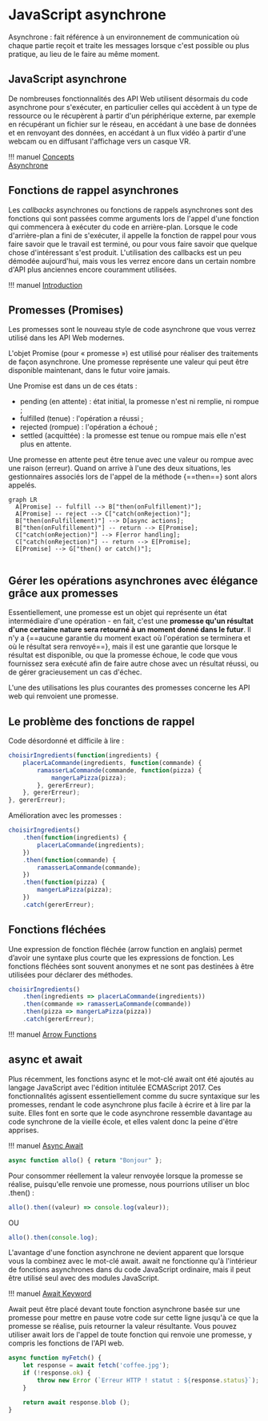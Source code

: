 # JavaScript asynchrone  

Asynchrone : fait référence à un environnement de communication où chaque partie reçoit et traite les messages lorsque c'est possible ou plus pratique, au lieu de le faire au même moment.  

## JavaScript asynchrone
De nombreuses fonctionnalités des API Web utilisent désormais du code asynchrone pour s'exécuter, en particulier celles qui accèdent à un type de ressource ou le récupèrent à partir d'un périphérique externe, par exemple en récupérant un fichier sur le réseau, en accédant à une base de données et en renvoyant des données, en accédant à un flux vidéo à partir d'une webcam ou en diffusant l'affichage vers un casque VR.  

!!! manuel 
    [Concepts](https://developer.mozilla.org/fr/docs/Learn/JavaScript/Asynchronous/Concepts)  
    [Asynchrone](https://developer.mozilla.org/fr/docs/Learn/JavaScript/Asynchronous)   

## Fonctions de rappel asynchrones  

Les _callbacks_ asynchrones ou fonctions de rappels asynchrones sont des fonctions qui sont passées comme arguments lors de l'appel d'une fonction qui commencera à exécuter du code en arrière-plan. Lorsque le code d'arrière-plan a fini de s'exécuter, il appelle la fonction de rappel pour vous faire savoir que le travail est terminé, ou pour vous faire savoir que quelque chose d'intéressant s'est produit. L'utilisation des callbacks est un peu démodée aujourd'hui, mais vous les verrez encore dans un certain nombre d'API plus anciennes encore couramment utilisées.  

!!! manuel 
    [Introduction](https://developer.mozilla.org/fr/docs/Learn/JavaScript/Asynchronous/Introducing)  

## Promesses (Promises)  

Les promesses sont le nouveau style de code asynchrone que vous verrez utilisé dans les API Web modernes.  

L'objet Promise (pour « promesse ») est utilisé pour réaliser des traitements de façon asynchrone. Une promesse représente une valeur qui peut être disponible maintenant, dans le futur voire jamais.  

Une Promise est dans un de ces états :   

- pending (en attente) : état initial, la promesse n'est ni remplie, ni rompue ;  
- fulfilled (tenue) : l'opération a réussi ;  
- rejected (rompue) : l'opération a échoué ;  
- settled (acquittée) : la promesse est tenue ou rompue mais elle n'est plus en attente.  

Une promesse en attente peut être tenue avec une valeur ou rompue avec une raison (erreur). Quand on arrive à l'une des deux situations, les gestionnaires associés lors de l'appel de la méthode {==then==} sont alors appelés.


``` mermaid
graph LR
  A[Promise] -- fulfill --> B["then(onFulfillement)"];
  A[Promise] -- reject --> C["catch(onRejection)"];
  B["then(onFulfillement)"] --> D[async actions];
  B["then(onFulfillement)"] -- return --> E[Promise];
  C["catch(onRejection)"] --> F[error handling];
  C["catch(onRejection)"] -- return --> E[Promise];
  E[Promise] --> G["then() or catch()"];
 
```

## Gérer les opérations asynchrones avec élégance grâce aux promesses  

Essentiellement, une promesse est un objet qui représente un état intermédiaire d'une opération - en fait, c'est une __promesse qu'un résultat d'une certaine nature sera retourné à un moment donné dans le futur__. Il n'y a {==aucune garantie du moment exact où l'opération se terminera et où le résultat sera renvoyé==}, mais il est une garantie que lorsque le résultat est disponible, ou que la promesse échoue, le code que vous fournissez sera exécuté afin de faire autre chose avec un résultat réussi, ou de gérer gracieusement un cas d'échec.  

L'une des utilisations les plus courantes des promesses concerne les API web qui renvoient une promesse.  

## Le problème des fonctions de rappel  

Code désordonné et difficile à lire :  

``` ts title="callback.ts"
choisirIngredients(function(ingredients) {
    placerLaCommande(ingredients, function(commande) {
        ramasserLaCommande(commande, function(pizza) {
            mangerLaPizza(pizza);
        }, gererErreur);
    }, gererErreur);
}, gererErreur);
```
 
Amélioration avec les promesses :  


``` ts title="promise.ts"
choisirIngredients()
    .then(function(ingredients) {
        placerLaCommande(ingredients);
    })
    .then(function(commande) {
        ramasserLaCommande(commande);
    })
    .then(function(pizza) {
        mangerLaPizza(pizza);
    })
    .catch(gererErreur);
```

## Fonctions fléchées  

Une expression de fonction fléchée (arrow function en anglais) permet d’avoir une syntaxe plus courte que les expressions de fonction. Les fonctions fléchées sont souvent anonymes et ne sont pas destinées à être utilisées pour déclarer des méthodes.  

``` ts title="promise_arrow.ts"
choisirIngredients()
    .then(ingredients => placerLaCommande(ingredients))
    .then(commande => ramasserLaCommande(commande))
    .then(pizza => mangerLaPizza(pizza))
    .catch(gererErreur);
```

!!! manuel 
    [Arrow Functions](https://developer.mozilla.org/fr/docs/Web/JavaScript/Reference/Functions/Arrow_functions)  

## async et await  

Plus récemment, les fonctions async et le mot-clé await ont été ajoutés au langage JavaScript avec l'édition intitulée ECMAScript 2017. Ces fonctionnalités agissent essentiellement comme du sucre syntaxique sur les promesses, rendant le code asynchrone plus facile à écrire et à lire par la suite. Elles font en sorte que le code asynchrone ressemble davantage au code synchrone de la vieille école, et elles valent donc la peine d'être apprises.  


!!! manuel 
    [Async Await](https://developer.mozilla.org/fr/docs/Learn/JavaScript/Asynchronous/Async_await)   


``` ts title="async.ts"
async function allo() { return "Bonjour" };
```

Pour consommer réellement la valeur renvoyée lorsque la promesse se réalise, puisqu'elle renvoie une promesse, nous pourrions utiliser un bloc .then() :  

``` ts title="async.ts"
allo().then((valeur) => console.log(valeur));
```

OU

``` ts title="async.ts"
allo().then(console.log);
```

L'avantage d'une fonction asynchrone ne devient apparent que lorsque vous la combinez avec le mot-clé await. await ne fonctionne qu'à l'intérieur de fonctions asynchrones dans du code JavaScript ordinaire, mais il peut être utilisé seul avec des modules JavaScript.  



!!! manuel 
    [Await Keyword](https://developer.mozilla.org/fr/docs/Learn/JavaScript/Asynchronous/Async_await#the_await_keyword)  

Await peut être placé devant toute fonction asynchrone basée sur une promesse pour mettre en pause votre code sur cette ligne jusqu'à ce que la promesse se réalise, puis retourner la valeur résultante. Vous pouvez utiliser await lors de l'appel de toute fonction qui renvoie une promesse, y compris les fonctions de l'API web.  


``` ts title="await.ts"
async function myFetch() {
    let response = await fetch('coffee.jpg');
    if (!response.ok) {
        throw new Error (`Erreur HTTP ! statut : ${response.status}`);
    }

    return await response.blob ();
}
```   

